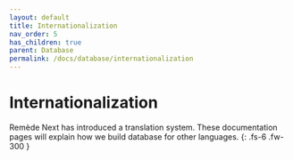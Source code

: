 ```yaml
---
layout: default
title: Internationalization
nav_order: 5
has_children: true
parent: Database
permalink: /docs/database/internationalization
---
```


# Internationalization

Remède Next has introduced a translation system. These documentation pages will explain how we build database for other languages.
{: .fs-6 .fw-300 }
